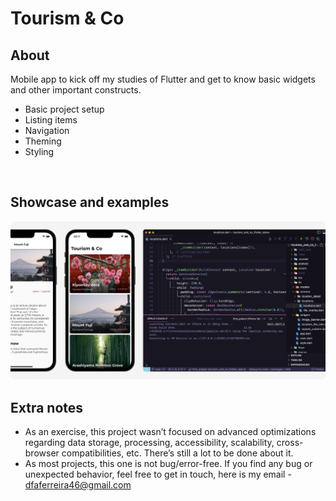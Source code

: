 # Tourism & Co

## About

Mobile app to kick off my studies of Flutter and get to know basic widgets and other important constructs.

- Basic project setup
- Listing items
- Navigation
- Theming
- Styling

<br>

## Showcase and examples

<img src="./.github/project-screenshot.png">

<br/>

## Extra notes

- As an exercise, this project wasn’t focused on advanced optimizations regarding data storage, processing, accessibility, scalability, cross-browser compatibilities, etc. There’s still a lot to be done about it.
- As most projects, this one is not bug/error-free. If you find any bug or unexpected behavior, feel free to get in touch, here is my email - dfaferreira46@gmail.com
